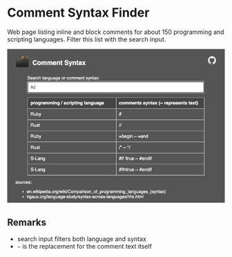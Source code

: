 # Comment Syntax Finder
Web page listing inline and block comments for about 150 programming and scripting languages.
Filter this list with the search input.

![screenshot](screenshot.png)

## Remarks
- search input filters both language and syntax
- `~` is the replacement for the comment text itself
